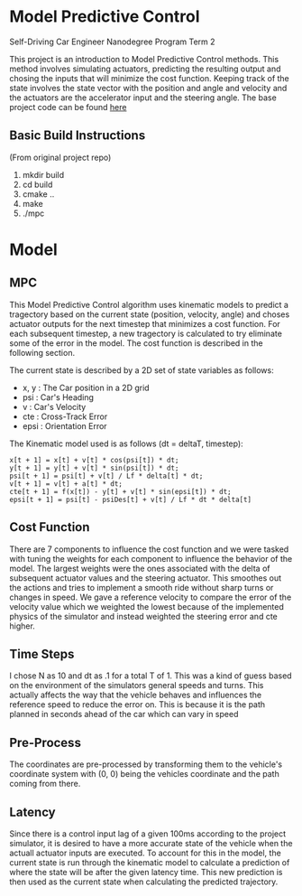 # Model Predictive Control
Self-Driving Car Engineer Nanodegree Program Term 2

This project is an introduction to Model Predictive Control methods. This method involves simulating actuators, predicting the resulting output and chosing the inputs that will minimize the cost function. Keeping track of the state involves the state vector with the position and angle and velocity and the actuators are the accelerator input and the steering angle. The base project code can be found [here](https://github.com/udacity/CarND-MPC-Project)

## Basic Build Instructions
(From original project repo)

1. mkdir build
2. cd build
3. cmake ..
4. make
5. ./mpc

# Model

## MPC
This Model Predictive Control algorithm uses kinematic models to predict a tragectory based on the current state (position, velocity, angle) and choses actuator outputs for the next timestep that minimizes a cost function.  For each subsequent timestep, a new tragectory is calculated to try eliminate some of the error in the model.   The cost function is described in the following section.

The current state is described by a 2D set of state variables as follows:
* x, y : The Car position in a 2D grid
* psi : Car's Heading
* v : Car's Velocity
* cte : Cross-Track Error
* epsi : Orientation Error

The Kinematic model used is as follows (dt = deltaT, timestep):
```
x[t + 1] = x[t] + v[t] * cos(psi[t]) * dt;
y[t + 1] = y[t] + v[t] * sin(psi[t]) * dt;
psi[t + 1] = psi[t] + v[t] / Lf * delta[t] * dt;
v[t + 1] = v[t] + a[t] * dt;
cte[t + 1] = f(x[t]) - y[t] + v[t] * sin(epsi[t]) * dt;
epsi[t + 1] = psi[t] - psiDes[t] + v[t] / Lf * dt * delta[t]
```

## Cost Function
There are 7 components to influence the cost function and we were tasked with tuning the weights for each component to influence the behavior of the model.  The largest weights were the ones associated with the delta of subsequent actuator values and the steering actuator.  This smoothes out the actions and tries to implement a smooth ride without sharp turns or changes in speed.  We gave a reference velocity to compare the error of the velocity value which we weighted the lowest because of the implemented physics of the simulator and instead weighted the steering error and cte higher.

## Time Steps
I chose N as 10 and dt as .1 for a total T of 1.  This was a kind of guess based on the environment of the simulators general speeds and turns.  This actually affects the way that the vehicle behaves and influences the reference speed to reduce the error on.  This is because it is the path planned in seconds ahead of the car which can vary in speed

## Pre-Process
The coordinates are pre-processed by transforming them to the vehicle's coordinate system with (0, 0) being the vehicles coordinate and the path coming from there.

## Latency
Since there is a control input lag of a given 100ms according to the project simulator, it is desired to have a more accurate state of the vehicle when the actuall actuator inputs are executed.  To account for this in the model, the current state is run through the kinematic model to calculate a prediction of where the state will be after the given latency time.  This new prediction is then used as the current state when calculating the predicted trajectory.


